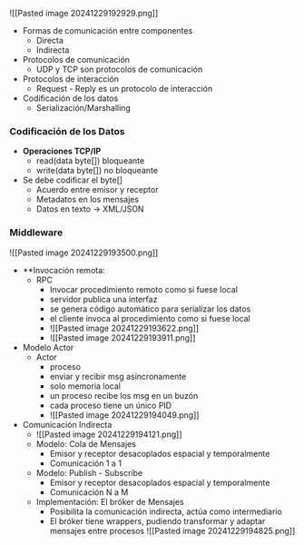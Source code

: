 ![[Pasted image 20241229192929.png]]
* Formas de comunicación entre componentes
	* Directa
	* Indirecta
* Protocolos de comunicación
	* UDP y TCP son protocolos de comunicación
* Protocolos de interacción
	* Request - Reply es un protocolo de interacción
* Codificación de los datos
	* Serialización/Marshalling

### Codificación de los Datos
* **Operaciones TCP/IP**
	* read(data byte[]) bloqueante
	* write(data byte[]) no bloqueante
* Se debe codificar el byte[]
	* Acuerdo entre emisor y receptor
	* Metadatos en los mensajes
	* Datos en texto -> XML/JSON
### Middleware
![[Pasted image 20241229193500.png]]
* **Invocación remota:
	* RPC
		* Invocar procedimiento remoto como si fuese local
		* servidor publica una interfaz
		* se genera código automático para serializar los datos
		* el cliente invoca al procedimiento como si fuese local
		* ![[Pasted image 20241229193622.png]]
		* ![[Pasted image 20241229193911.png]]
* Modelo Actor
	* Actor
		* proceso
		* enviar y recibir msg asíncronamente
		* solo memoria local
		* un proceso recibe los msg en un buzón
		* cada proceso tiene un único PID
		* ![[Pasted image 20241229194049.png]]
* Comunicación Indirecta
	* ![[Pasted image 20241229194121.png]]
	* Modelo: Cola de Mensajes
		* Emisor y receptor desacoplados espacial y temporalmente
		* Comunicación 1 a 1
	* Modelo: Publish - Subscribe
		* Emisor y receptor desacoplados espacial y temporalmente
		* Comunicación N a M
	* Implementación: El bróker de Mensajes
		* Posibilita la comunicación indirecta, actúa como intermediario
		* El bróker tiene wrappers, pudiendo transformar y adaptar mensajes entre procesos
![[Pasted image 20241229194825.png]]
